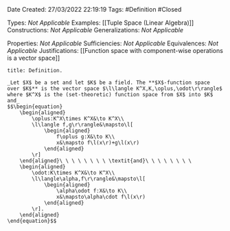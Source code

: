 <br />
<br />

Date Created: 27/03/2022 22:19:19
Tags: #Definition #Closed 

Types: _Not Applicable_
Examples: [[Tuple Space (Linear Algebra)]]
Constructions: _Not Applicable_
Generalizations: _Not Applicable_

Properties: _Not Applicable_
Sufficiencies: _Not Applicable_
Equivalences: _Not Applicable_
Justifications: [[Function space with component-wise operations is a vector space]]

``` ad-Definition
title: Definition.

_Let $X$ be a set and let $K$ be a field. The **$X$-function space over $K$** is the vector space $\l\langle K^X,K,\oplus,\odot\r\rangle$ where $K^X$ is the (set-theoretic) function space from $X$ into $K$ and_
$$\begin{equation}
    \begin{aligned}
        \oplus:K^X\times K^X&\to K^X\\
        \l\langle f,g\r\rangle&\mapsto\l[
            \begin{aligned}
                f\oplus g:X&\to K\\
                x&\mapsto f\l(x\r)+g\l(x\r)
            \end{aligned}
        \r]
    \end{aligned}\ \ \ \ \ \ \ \ \textit{and}\ \ \ \ \ \ \ \ 
    \begin{aligned}
        \odot:K\times K^X&\to K^X\\
        \l\langle\alpha,f\r\rangle&\mapsto\l[
            \begin{aligned}
                \alpha\odot f:X&\to K\\
                x&\mapsto\alpha\cdot f\l(x\r)
            \end{aligned}
        \r].
    \end{aligned}
\end{equation}$$

```
